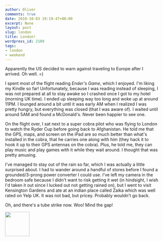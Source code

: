 ```yaml
---
author: Oliver
comments: true
date: 2010-10-03 19:19:47+00:00
excerpt: None
layout: post
slug: london
title: London!
wordpress_id: 2109
tags:
- london
- weekend
---
```


Apparently the US decided to warn against traveling to Europe after I arrived.  Oh well. =)

I spent most of the flight reading <em>Ender's Game</em>, which I enjoyed.  I'm liking my Kindle so far! Unfortunately, because I was reading instead of sleeping, I was not prepared at all to stay awake so I crashed once I got to my hotel (morning UK time).  I ended up sleeping way too long and woke up at around 11PM.  I lounged around a bit until it was early AM when I realized I was pretty hungry, but everything was closed (that I was aware of).  I waited until around 5AM and found a McDonald's.  Never been happier to see one.

On the flight over, I sat next to a super cobra pilot who was flying to London to watch the Ryder Cup before going back to Afghanistan.  He told me that the GPS, maps, and screen on the iPad are so much better than what's installed in the cobra, that he carries one along with him (they hack it to hook it up to their GPS antennas on the cobra).  Plus, he told me, they can play music and play games with it while they wait around.  I thought that was pretty amusing.

I've managed to stay out of the rain so far, which I was actually a little surprised about.  I had to wander around a handful of stores before I found a grounded/3-prong power converter I could use.  I've left my camera in the bedroom safe because I didn't want to risk getting it wet (in hindsight, I wish I'd taken it out since I lucked out not getting rained on), but I went to visit Kensington Gardens and ate at an indian place called Zaika which was well rated on Yelp UK.   It was not bad, but pricey.  Probably wouldn't go back.

Oh, and there's a tube strike now. Woo!  Mind the gap!

<a href="http://www.owiber.com/?attachment_id=2110" rel="attachment wp-att-2110"><img src="http://www.owiber.com/wp-content/uploads/2010/10/IMG_0237-e1286133051855-80x80.jpg" alt="" title="IMG_0237" width="80" height="80" class="alignnone size-thumbnail wp-image-2110" /></a>